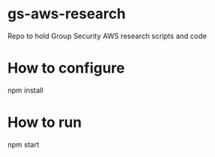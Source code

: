 # gs-aws-research
Repo to hold Group Security AWS research scripts and code

# How to configure
npm install
# How to run
npm start
